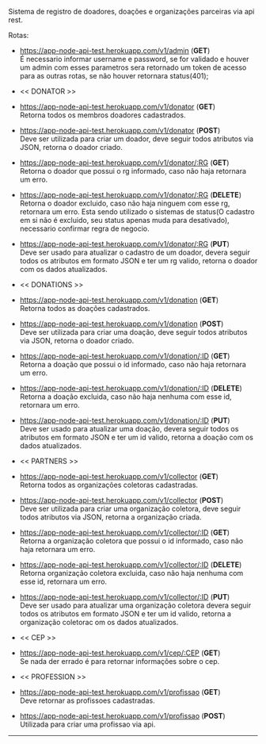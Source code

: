 Sistema de registro de doadores, doações e organizações parceiras via api rest.

Rotas:
- https://app-node-api-test.herokuapp.com/v1/admin (<b>GET</b>) <br>
    É necessario informar username e password, se for validado e houver um admin com esses parametros sera retornado um token de acesso para as outras rotas, se não houver retornara status(401);

- << DONATOR >>
- https://app-node-api-test.herokuapp.com/v1/donator (<b>GET</b>) <br>
    Retorna todos os membros doadores cadastrados.

- https://app-node-api-test.herokuapp.com/v1/donator (<b>POST</b>) <br>
    Deve ser utilizada para criar um doador, deve seguir todos atributos via JSON,
    retorna o doador criado.

- https://app-node-api-test.herokuapp.com/v1/donator/:RG (<b>GET</b>) <br>
    Retorna o doador que possui o rg informado, caso não haja retornara um erro.

- https://app-node-api-test.herokuapp.com/v1/donator/:RG (<b>DELETE</b>) <br>
    Retorna o doador excluido, caso não haja ninguem com esse rg, retornara um erro. Esta sendo utilizado o sistemas de status(O cadastro em si não é excluido, seu status apenas muda para desativado), necessario confirmar regra de negocio.

- https://app-node-api-test.herokuapp.com/v1/donator/:RG (<b>PUT</b>) <br>
    Deve ser usado para atualizar o cadastro de um doador, devera seguir todos os atributos em formato JSON e ter um rg valido, retorna o doador com os dados atualizados.

- << DONATIONS >>
- https://app-node-api-test.herokuapp.com/v1/donation (<b>GET</b>) <br>
    Retorna todos as doações cadastrados.

- https://app-node-api-test.herokuapp.com/v1/donation (<b>POST</b>) <br>
    Deve ser utilizada para criar uma doação, deve seguir todos atributos via JSON,
    retorna o doador criado.
 
- https://app-node-api-test.herokuapp.com/v1/donation/:ID (<b>GET</b>) <br>
    Retorna a doação que possui o id informado, caso não haja retornara um erro.

- https://app-node-api-test.herokuapp.com/v1/donation/:ID (<b>DELETE</b>) <br>
    Retorna a doação excluida, caso não haja nenhuma com esse id, retornara um erro.

- https://app-node-api-test.herokuapp.com/v1/donation/:ID (<b>PUT</b>) <br>
    Deve ser usado para atualizar uma doação, devera seguir todos os atributos em formato JSON e ter um id valido, retorna a doação com os dados atualizados.

- << PARTNERS >>
- https://app-node-api-test.herokuapp.com/v1/collector (<b>GET</b>) <br>
    Retorna todos as organizações coletoras cadastradas.

- https://app-node-api-test.herokuapp.com/v1/collector (<b>POST</b>) <br>
    Deve ser utilizada para criar uma organização coletora, deve seguir todos atributos via JSON,
    retorna a organização criada.

- https://app-node-api-test.herokuapp.com/v1/collector/:ID (<b>GET</b>) <br>
    Retorna a organização coletora que possui o id informado, caso não haja retornara um erro.

- https://app-node-api-test.herokuapp.com/v1/collector/:ID (<b>DELETE</b>) <br>
    Retorna organização coletora excluida, caso não haja nenhuma com esse id, retornara um erro.

- https://app-node-api-test.herokuapp.com/v1/collector/:ID (<b>PUT</b>) <br>
    Deve ser usado para atualizar uma organização coletora devera seguir todos os atributos em formato JSON e ter um id valido, retorna a organização coletorac om os dados atualizados.

- << CEP >> 
- https://app-node-api-test.herokuapp.com/v1/cep/:CEP   (<b>GET</b>) <br>
    Se nada der errado é para retornar informações sobre o cep.

- << PROFESSION >> 
- https://app-node-api-test.herokuapp.com/v1/profissao  (<b>GET</b>) <br>
    Deve retornar as profissoes cadastradas.

- https://app-node-api-test.herokuapp.com/v1/profissao  (<b>POST</b>) <br>
    Utilizada para criar uma profissao via api.

<hr>